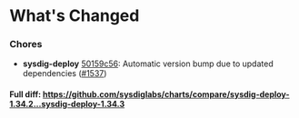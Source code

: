# What's Changed

### Chores
- **sysdig-deploy** [50159c56](https://github.com/sysdiglabs/charts/commit/50159c56652290050e244fa856226327fb2cfa3d): Automatic version bump due to updated dependencies ([#1537](https://github.com/sysdiglabs/charts/issues/1537))
#### Full diff: https://github.com/sysdiglabs/charts/compare/sysdig-deploy-1.34.2...sysdig-deploy-1.34.3
